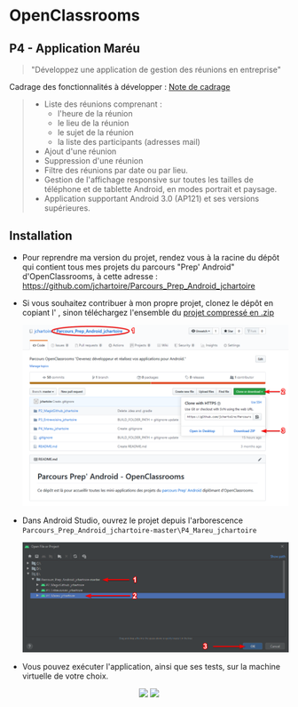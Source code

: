 # OpenClassrooms
## P4 - Application Maréu

> "Développez une application de gestion des réunions en entreprise"

Cadrage des fonctionnalités à développer :
[Note de cadrage](https://s3-eu-west-1.amazonaws.com/course.oc-static.com/projects/GEN+android+P4/Note+de+cadrage+-+Mare%CC%81u.pdf)

> * Liste des réunions comprenant :
>   * l'heure de la réunion
>   * le lieu de la réunion
>   *  le sujet de la réunion
>   * la liste des participants (adresses mail)
> * Ajout d'une réunion
> * Suppression d'une réunion
> * Filtre des réunions par date ou par lieu.
> * Gestion de l'affichage responsive sur toutes les tailles de téléphone et de tablette
>   Android, en modes portrait et paysage.
> * Application supportant Android 3.0 (AP121) et ses versions supérieures.

## Installation
* Pour reprendre ma version du projet, rendez vous à la racine du dépôt qui contient tous mes projets du parcours "Prep' Android" d'OpenClassrooms, à cette adresse :
  https://github.com/jchartoire/Parcours_Prep_Android_jchartoire
  
* Si vous souhaitez contribuer à mon propre projet, clonez le dépôt en copiant l' , sinon téléchargez l'ensemble du [projet compressé en .zip](https://github.com/jchartoire/Parcours_Prep_Android_jchartoire/archive/master.zip)

  <p align="center">
    <img src="./Images_GitHub/Clone_or_download.png" width="1000">
  </p>

* Dans Android Studio, ouvrez le projet depuis l'arborescence `Parcours_Prep_Android_jchartoire-master\P4_Mareu_jchartoire`

  <p align="center">
    <img src="./Images_GitHub/Open_project.png" width="1000">
  </p>

* Vous pouvez exécuter l'application, ainsi que ses tests, sur la machine virtuelle de votre choix.

<p align="center">
  <img src="./Images_GitHub/Maréu - ItemListActivity.png" width="400">
  <img src="./Images_GitHub/Maréu - detailactivity - edittext.png" width="400">
</p>


